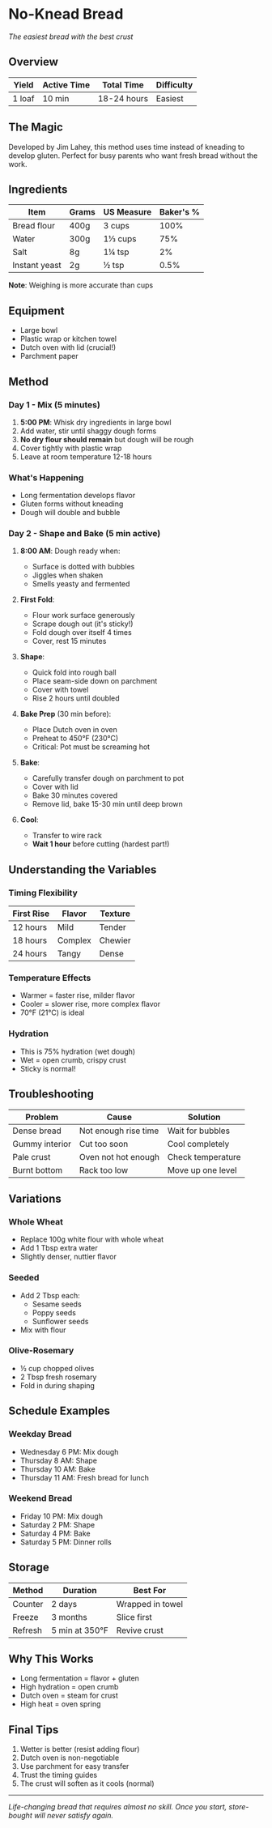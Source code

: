 # No-Knead Bread
*The easiest bread with the best crust*

## Overview
| Yield | Active Time | Total Time | Difficulty |
|---|---|---|---|
| 1 loaf | 10 min | 18-24 hours | Easiest |

## The Magic
Developed by Jim Lahey, this method uses time instead of kneading to develop gluten. Perfect for busy parents who want fresh bread without the work.

## Ingredients

| Item | Grams | US Measure | Baker's % |
|------|-------|------------|-----------|
| Bread flour | 400g | 3 cups | 100% |
| Water | 300g | 1⅓ cups | 75% |
| Salt | 8g | 1¼ tsp | 2% |
| Instant yeast | 2g | ½ tsp | 0.5% |

**Note**: Weighing is more accurate than cups

## Equipment
- Large bowl
- Plastic wrap or kitchen towel
- Dutch oven with lid (crucial!)
- Parchment paper

## Method

### Day 1 - Mix (5 minutes)
1. **5:00 PM**: Whisk dry ingredients in large bowl
2. Add water, stir until shaggy dough forms
3. **No dry flour should remain** but dough will be rough
4. Cover tightly with plastic wrap
5. Leave at room temperature 12-18 hours

### What's Happening
- Long fermentation develops flavor
- Gluten forms without kneading
- Dough will double and bubble

### Day 2 - Shape and Bake (5 min active)
1. **8:00 AM**: Dough ready when:
   - Surface is dotted with bubbles
   - Jiggles when shaken
   - Smells yeasty and fermented

2. **First Fold**:
   - Flour work surface generously
   - Scrape dough out (it's sticky!)
   - Fold dough over itself 4 times
   - Cover, rest 15 minutes

3. **Shape**:
   - Quick fold into rough ball
   - Place seam-side down on parchment
   - Cover with towel
   - Rise 2 hours until doubled

4. **Bake Prep** (30 min before):
   - Place Dutch oven in oven
   - Preheat to 450°F (230°C)
   - Critical: Pot must be screaming hot

5. **Bake**:
   - Carefully transfer dough on parchment to pot
   - Cover with lid
   - Bake 30 minutes covered
   - Remove lid, bake 15-30 min until deep brown

6. **Cool**:
   - Transfer to wire rack
   - **Wait 1 hour** before cutting (hardest part!)

## Understanding the Variables

### Timing Flexibility
| First Rise | Flavor | Texture |
|------------|--------|---------|
| 12 hours | Mild | Tender |
| 18 hours | Complex | Chewier |
| 24 hours | Tangy | Dense |

### Temperature Effects
- Warmer = faster rise, milder flavor
- Cooler = slower rise, more complex flavor
- 70°F (21°C) is ideal

### Hydration
- This is 75% hydration (wet dough)
- Wet = open crumb, crispy crust
- Sticky is normal!

## Troubleshooting

| Problem | Cause | Solution |
|---------|-------|----------|
| Dense bread | Not enough rise time | Wait for bubbles |
| Gummy interior | Cut too soon | Cool completely |
| Pale crust | Oven not hot enough | Check temperature |
| Burnt bottom | Rack too low | Move up one level |

## Variations

### Whole Wheat
- Replace 100g white flour with whole wheat
- Add 1 Tbsp extra water
- Slightly denser, nuttier flavor

### Seeded
- Add 2 Tbsp each:
  - Sesame seeds
  - Poppy seeds
  - Sunflower seeds
- Mix with flour

### Olive-Rosemary
- ½ cup chopped olives
- 2 Tbsp fresh rosemary
- Fold in during shaping

## Schedule Examples

### Weekday Bread
- Wednesday 6 PM: Mix dough
- Thursday 8 AM: Shape
- Thursday 10 AM: Bake
- Thursday 11 AM: Fresh bread for lunch

### Weekend Bread
- Friday 10 PM: Mix dough
- Saturday 2 PM: Shape
- Saturday 4 PM: Bake
- Saturday 5 PM: Dinner rolls

## Storage
| Method | Duration | Best For |
|--------|----------|----------|
| Counter | 2 days | Wrapped in towel |
| Freeze | 3 months | Slice first |
| Refresh | 5 min at 350°F | Revive crust |

## Why This Works
- Long fermentation = flavor + gluten
- High hydration = open crumb
- Dutch oven = steam for crust
- High heat = oven spring

## Final Tips
1. Wetter is better (resist adding flour)
2. Dutch oven is non-negotiable
3. Use parchment for easy transfer
4. Trust the timing guides
5. The crust will soften as it cools (normal)

---

*Life-changing bread that requires almost no skill. Once you start, store-bought will never satisfy again.*